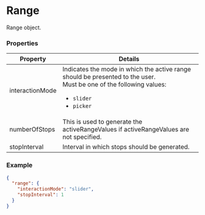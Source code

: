 # Range

Range object.

### Properties

| Property | Details
| --- | ---
| interactionMode | Indicates the mode in which the active range should be presented to the user.<br>Must be one of the following values:<ul><li>`slider`</li><li>`picker`</li></ul>
| numberOfStops | This is used to generate the activeRangeValues if activeRangeValues are not specified.
| stopInterval | Interval in which stops should be generated.


### Example

```json
{
  "range": {
    "interactionMode": "slider",
    "stopInterval": 1
  }
}
```

